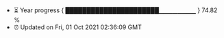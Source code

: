 - ⏳ Year progress { ██████████████████████▁▁▁▁▁▁▁▁ } 74.82 %
- ⏰ Updated on Fri, 01 Oct 2021 02:36:09 GMT

